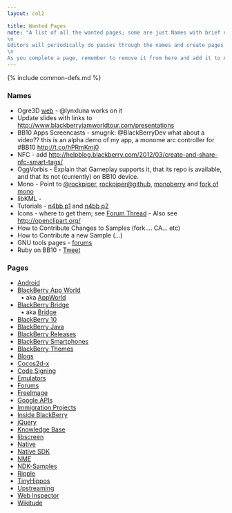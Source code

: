 ```yaml
---
layout: col2

title: Wanted Pages
note: "A list of all the wanted pages; some are just Names with brief notes; some are pages under construction.\
\n
Editors will periodically do passes through the names and create pages that can be edited easily\
\n
As you complete a page, remember to remove it from here and add it to All Pages, Recent Pages and the common-defs map"
---
```

{% include common-defs.md %}

### Names
* Ogre3D [web](http://www.ogre3d.org/) - @lynxluna works on it
* Update slides with links to http://www.blackberryjamworldtour.com/presentations
* BB10 Apps Screencasts - smugrik: @BlackBerryDev what about a video?? this is an alpha demo of my app, a monome arc controller for #BB10 http://t.co/hPRmKmj0
* NFC - add http://helpblog.blackberry.com/2012/03/create-and-share-nfc-smart-tags/
* OggVorbis - Explain that Gameplay supports it, that its repo is available, and that its not (currently) on BB10 device.
* Mono - Point to [@rockpiper](http://twitter.com/rockpiper), [rockpiper@github](https://github.com/rockpiper), [monoberry](https://github.com/rockpiper/monoberry) and [fork of mono](https://github.com/rockpiper/mono)
* libKML -
* Tutorials - [n4bb p1](http://n4bb.com/absolute-beginners-guide-to-developing-a-blackberry-10-app-part-1/) and
[n4bb p2](http://n4bb.com/absolute-beginners-guide-to-developing-a-blackberry-10-app-part-2/)
* Icons - where to get them; see [Forum Thread](http://supportforums.blackberry.com/t5/General-Open-Source-Topics/Open-Source-Icon-Sets-for-BB10-Development/m-p/1838159)
        - Also see http://openclipart.org/
* How to Contribute Changes to Samples (fork.... CA... etc)
* How to Contribute a new Sample (...)
* GNU tools pages - [forums](http://supportforums.blackberry.com/t5/Native-Development/Where-is-the-source-for-the-GPL-d-NDK-tools/m-p/1845039)
* Ruby on BB10 - [Tweet](http://twitter.com/Jlbenc/status/231741925529624576)

### Pages
* [Android](Android.html)
* [BlackBerry App World](BlackBerry_App_World.html)  
&nbsp;&nbsp;&bull; aka [AppWorld](AppWorld.html)
* [BlackBerry Bridge](BlackBerry_Bridge.html)  
&nbsp;&nbsp;&bull; aka [Bridge](Bridge.html)
* [BlackBerry 10](BlackBerry_10.html)
* [BlackBerry Java](BlackBerry_Java.html)
* [BlackBerry Releases](BlackBerry_Releases.html)
* [BlackBerry Smartphones](BlackBerry_Smartphones.html)
* [BlackBerry Themes](BlackBerry_Themes.html)
* [Blogs](Blogs.html)
* [Cocos2d-x](Cocos2d-x.html)
* [Code Signing](Code_Signing.html)
* [Emulators](Emulators.html)
* [Forums](Forums.html)
* [FreeImage](FreeImage.html)
* [Google APIs](Google_APIs.html)
* [Immigration Projects](Immigration_Projects.html)
* [Inside BlackBerry](Inside_BlackBerry.html)
* [jQuery](jQuery.html)
* [Knowledge Base](Knowledge_Base.html)
* [libscreen](libscreen.html)
* [Native](Native.html)
* [Native SDK](Native_SDK.html)
* [NME](NME.html)
* [NDK-Samples](NDK-Samples.html)
* [Ripple](Ripple.html)
* [TinyHippos](TinyHippos.html)
* [Upstreaming](Upstreaming.html)
* [Web Inspector](Web_Inspector.html)
* [Wikitude](Wikitude.html)

